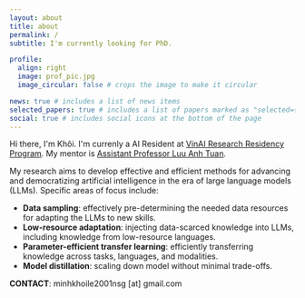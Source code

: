 ```yaml
---
layout: about
title: about
permalink: /
subtitle: I'm currently looking for PhD.

profile:
  align: right
  image: prof_pic.jpg
  image_circular: false # crops the image to make it circular

news: true # includes a list of news items
selected_papers: true # includes a list of papers marked as "selected={true}"
social: true # includes social icons at the bottom of the page
---
```


Hi there, I'm Khôi. I'm currenly a AI Resident at [VinAI Research Residency Program](https://www.vinai.io/vinai-ai-residency/). My mentor is [Assistant Professor Luu Anh Tuan](https://scholar.google.com/citations?user=d6ixOGYAAAAJ).

My research aims to develop effective and efficient methods for advancing and democratizing artificial intelligence in the era of large language models (LLMs). Specific areas of focus include:

- **Data sampling**: effectively pre-determining the needed data resources for adapting the LLMs to new skills.
- **Low-resource adaptation**: injecting data-scarced knowledge into LLMs, including knowledge from low-resource languages.
- **Parameter-efficient transfer learning**: efficiently transferring knowledge across tasks, languages, and modalities.
- **Model distillation**: scaling down model without minimal trade-offs.

**CONTACT**: minhkhoile2001nsg [at] gmail.com